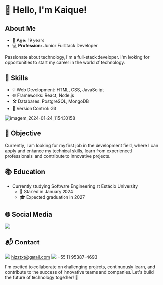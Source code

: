 # 👋 Hello, I'm Kaique!

## About Me
- 🎂 **Age:** 19 years
- 💻 **Profession:** Junior Fullstack Developer
  
Passionate about technology, I'm a full-stack developer. I'm looking for opportunities to start my career in the world of technology.

## 🚀 Skills
- 💡 Web Development: HTML, CSS, JavaScript
- 🌐 Frameworks: React, Node.js
- 🛠️ Databases: PostgreSQL, MongoDB
- 🔄 Version Control: Git

![imagem_2024-01-24_115430158](https://github.com/kbruneto/kbruneto/assets/157076147/fc944226-ca1f-4664-b2f0-16c81540ba9b)

## 💼 Objective
Currently, I am looking for my first job in the development field, where I can apply and enhance my technical skills, learn from experienced professionals, and contribute to innovative projects.

## 📚 Education
- Currently studying Software Engineering at Estácio University
  - 📅 Started in January 2024
  - 🎓 Expected graduation in 2027

## 🌐 Social Media
<a href="https://www.linkedin.com/in/kaique-roberto-bruneto-duarte-5b54ab23b/"><img src="https://img.shields.io/badge/LinkedIn-0077B5?style=for-the-badge&logo=linkedin&logoColor=white"><a/>

## 📬 Contact
<img src="https://img.shields.io/badge/Gmail-D14836?style=for-the-badge&logo=gmail&logoColor=white"> hizztxt@gmail.com
<img src="https://img.shields.io/badge/WhatsApp-25D366?style=for-the-badge&logo=whatsapp&logoColor=white"> +55 11 95387-4693

I'm excited to collaborate on challenging projects, continuously learn, and contribute to the success of innovative teams and companies. Let's build the future of technology together! 🚀
